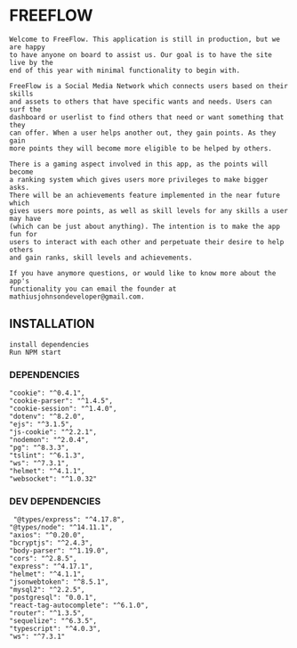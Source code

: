 # FREEFLOW

	Welcome to FreeFlow. This application is still in production, but we are happy  
	to have anyone on board to assist us. Our goal is to have the site live by the  
	end of this year with minimal functionality to begin with.

	FreeFlow is a Social Media Network which connects users based on their skills  
	and assets to others that have specific wants and needs. Users can surf the  
	dashboard or userlist to find others that need or want something that they  
	can offer. When a user helps another out, they gain points. As they gain  
	more points they will become more eligible to be helped by others.

	There is a gaming aspect involved in this app, as the points will become  
	a ranking system which gives users more privileges to make bigger asks.  
	There will be an achievements feature implemented in the near future which  
	gives users more points, as well as skill levels for any skills a user may have  
	(which can be just about anything). The intention is to make the app fun for  
	users to interact with each other and perpetuate their desire to help others  
	and gain ranks, skill levels and achievements.

	If you have anymore questions, or would like to know more about the app's  
	functionality you can email the founder at mathiusjohnsondeveloper@gmail.com.

## INSTALLATION

	install dependencies
	Run NPM start

### DEPENDENCIES

    "cookie": "^0.4.1",
    "cookie-parser": "^1.4.5",
    "cookie-session": "^1.4.0",
    "dotenv": "^8.2.0",
    "ejs": "^3.1.5",
    "js-cookie": "^2.2.1",
    "nodemon": "^2.0.4",
    "pg": "^8.3.3",
    "tslint": "^6.1.3",
    "ws": "^7.3.1",
    "helmet": "^4.1.1",
    "websocket": "^1.0.32"
    
 ### DEV DEPENDENCIES
     "@types/express": "^4.17.8",
    "@types/node": "^14.11.1",
    "axios": "^0.20.0",
    "bcryptjs": "^2.4.3",
    "body-parser": "^1.19.0",
    "cors": "^2.8.5",
    "express": "^4.17.1",
    "helmet": "^4.1.1",
    "jsonwebtoken": "^8.5.1",
    "mysql2": "^2.2.5",
    "postgresql": "0.0.1",
    "react-tag-autocomplete": "^6.1.0",
    "router": "^1.3.5",
    "sequelize": "^6.3.5",
    "typescript": "^4.0.3",
    "ws": "^7.3.1"
